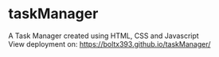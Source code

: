 # taskManager
A Task Manager created using HTML, CSS and Javascript <br /> 
View deployment on: https://boltx393.github.io/taskManager/

